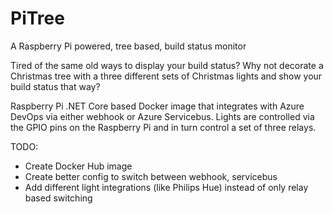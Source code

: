 # PiTree
A Raspberry Pi powered, tree based, build status monitor

Tired of the same old ways to display your build status? Why not decorate a Christmas tree with a three different sets of Christmas lights and show your build status that way?

Raspberry Pi .NET Core based Docker image that integrates with Azure DevOps via either webhook or Azure Servicebus. Lights are controlled via the GPIO pins on the Raspberry Pi and in turn control a set of three relays.

TODO:
- Create Docker Hub image
- Create better config to switch between webhook, servicebus
- Add different light integrations (like Philips Hue) instead of only relay based switching
